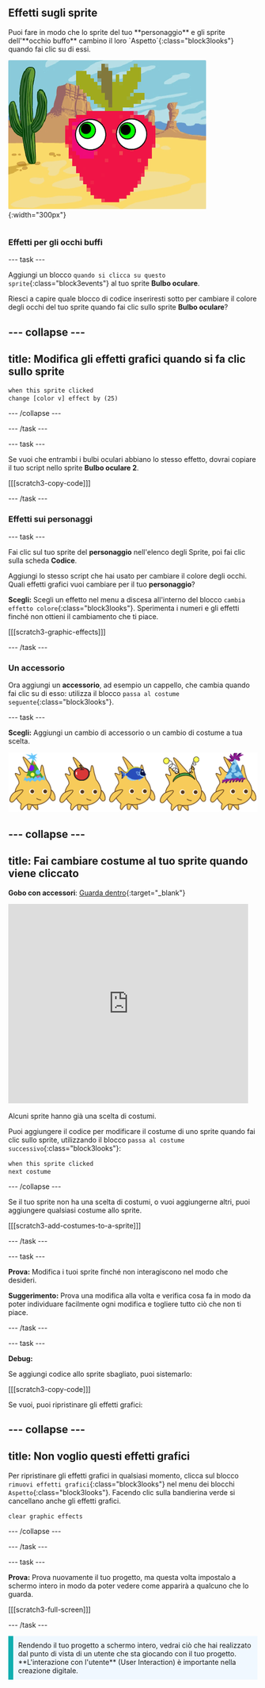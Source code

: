 ## Effetti sugli sprite

<div style="display: flex; flex-wrap: wrap">
<div style="flex-basis: 200px; flex-grow: 1; margin-right: 15px;">
Puoi fare in modo che lo sprite del tuo **personaggio** e gli sprite dell'**occhio buffo** cambino il loro `Aspetto`{:class="block3looks"} quando fai clic su di essi.
</div>
<div>

![Un personaggio e i suoi occhi con effetti grafici.](images/character-graphic-effects.png){:width="300px"}    

</div>
</div>

### Effetti per gli occhi buffi

--- task ---

Aggiungi un blocco `quando si clicca su questo sprite`{:class="block3events"} al tuo sprite **Bulbo oculare**.

Riesci a capire quale blocco di codice inseriresti sotto per cambiare il colore degli occhi del tuo sprite quando fai clic sullo sprite **Bulbo oculare**?

--- collapse ---
---
title: Modifica gli effetti grafici quando si fa clic sullo sprite
---

```blocks3
when this sprite clicked  
change [color v] effect by (25)
```

--- /collapse ---

--- /task ---

--- task ---

Se vuoi che entrambi i bulbi oculari abbiano lo stesso effetto, dovrai copiare il tuo script nello sprite **Bulbo oculare 2**.

[[[scratch3-copy-code]]]

--- /task ---

### Effetti sui personaggi

--- task ---

Fai clic sul tuo sprite del **personaggio** nell'elenco degli Sprite, poi fai clic sulla scheda **Codice**.

Aggiungi lo stesso script che hai usato per cambiare il colore degli occhi. Quali effetti grafici vuoi cambiare per il tuo **personaggio**?

**Scegli:** Scegli un effetto nel menu a discesa all'interno del blocco `cambia effetto colore`{:class="block3looks"}. Sperimenta i numeri e gli effetti finché non ottieni il cambiamento che ti piace.

[[[scratch3-graphic-effects]]]

--- /task ---

### Un accessorio

Ora aggiungi un **accessorio**, ad esempio un cappello, che cambia quando fai clic su di esso: utilizza il blocco `passa al costume seguente`{:class="block3looks"}.

--- task ---

**Scegli:** Aggiungi un cambio di accessorio o un cambio di costume a tua scelta.

![Sprite con accessori.](images/accessory-sprite.png)

--- collapse ---
---
title: Fai cambiare costume al tuo sprite quando viene cliccato
---

**Gobo con accessori**: [Guarda dentro](https://scratch.mit.edu/projects/496334057/editor){:target="_blank"}
<div class="scratch-preview">
<iframe allowtransparency="true" width="485" height="402" src="https://scratch.mit.edu/projects/embed/496334057/?autostart=false" frameborder="0"></iframe>
</div>

Alcuni sprite hanno già una scelta di costumi.

Puoi aggiungere il codice per modificare il costume di uno sprite quando fai clic sullo sprite, utilizzando il blocco `passa al costume successivo`{:class="block3looks"}:

```blocks3
when this sprite clicked
next costume
```

--- /collapse ---

Se il tuo sprite non ha una scelta di costumi, o vuoi aggiungerne altri, puoi aggiungere qualsiasi costume allo sprite.

[[[scratch3-add-costumes-to-a-sprite]]]

--- /task ---

--- task ---

**Prova:** Modifica i tuoi sprite finché non interagiscono nel modo che desideri.

**Suggerimento:** Prova una modifica alla volta e verifica cosa fa in modo da poter individuare facilmente ogni modifica e togliere tutto ciò che non ti piace.

--- /task ---

--- task ---

**Debug:**

Se aggiungi codice allo sprite sbagliato, puoi sistemarlo:

[[[scratch3-copy-code]]]

Se vuoi, puoi ripristinare gli effetti grafici:

--- collapse ---
---
title: Non voglio questi effetti grafici
---

Per ripristinare gli effetti grafici in qualsiasi momento, clicca sul blocco `rimuovi effetti grafici`{:class="block3looks"} nel menu dei blocchi `Aspetto`{:class="block3looks"}. Facendo clic sulla bandierina verde si cancellano anche gli effetti grafici.

```blocks3
clear graphic effects
```
--- /collapse ---

--- /task ---

--- task ---

**Prova:** Prova nuovamente il tuo progetto, ma questa volta impostalo a schermo intero in modo da poter vedere come apparirà a qualcuno che lo guarda.

[[[scratch3-full-screen]]]

--- /task ---

<p style="border-left: solid; border-width:10px; border-color: #0faeb0; background-color: aliceblue; padding: 10px;">
Rendendo il tuo progetto a schermo intero, vedrai ciò che hai realizzato dal punto di vista di un utente che sta giocando con il tuo progetto. **L'interazione con l'utente** (User Interaction) è importante nella creazione digitale. 
</p>



